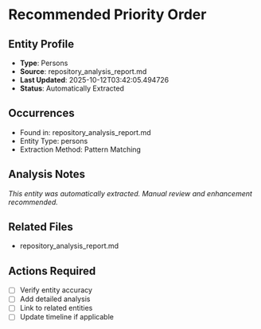 # Recommended Priority Order

## Entity Profile
- **Type**: Persons
- **Source**: repository_analysis_report.md
- **Last Updated**: 2025-10-12T03:42:05.494726
- **Status**: Automatically Extracted

## Occurrences
- Found in: repository_analysis_report.md
- Entity Type: persons
- Extraction Method: Pattern Matching

## Analysis Notes
*This entity was automatically extracted. Manual review and enhancement recommended.*

## Related Files
- repository_analysis_report.md

## Actions Required
- [ ] Verify entity accuracy
- [ ] Add detailed analysis
- [ ] Link to related entities
- [ ] Update timeline if applicable
